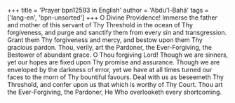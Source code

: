 +++
title = 'Prayer bpn12593 in English'
author = 'Abdu'l-Bahá'
tags = ['lang-en', 'bpn-unsorted']
+++
O Divine Providence!  Immerse the father and mother of this servant of Thy Threshold in the ocean of Thy forgiveness, and purge and sanctify them from every sin and transgression.  Grant them Thy forgiveness and mercy, and bestow upon them Thy gracious pardon.  Thou, verily, art the Pardoner, the Ever-Forgiving, the Bestower of abundant grace.  O Thou forgiving Lord!  Though we are sinners, yet our hopes are fixed upon Thy promise and assurance.  Though we are enveloped by the darkness of error, yet we have at all times turned our faces to the morn of Thy bountiful favours.  Deal with us as beseemeth Thy Threshold, and confer upon us that which is worthy of Thy Court.  Thou art the Ever-Forgiving, the Pardoner, He Who overlooketh every shortcoming.
